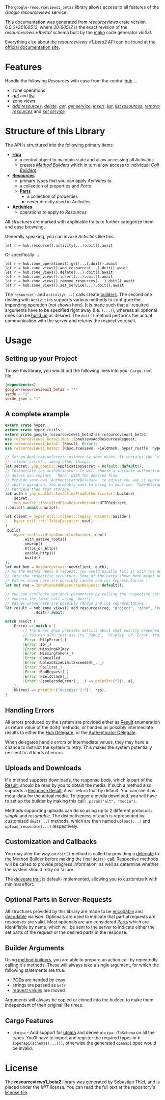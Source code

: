 <!---
DO NOT EDIT !
This file was generated automatically from 'src/generator/templates/api/README.md.mako'
DO NOT EDIT !
-->
The `google-resourceviews1_beta2` library allows access to all features of the *Google resourceviews* service.

This documentation was generated from *resourceviews* crate version *6.0.0+20160512*, where *20160512* is the exact revision of the *resourceviews:v1beta2* schema built by the [mako](http://www.makotemplates.org/) code generator *v6.0.0*.

Everything else about the *resourceviews* *v1_beta2* API can be found at the
[official documentation site](https://developers.google.com/compute/).
# Features

Handle the following *Resources* with ease from the central [hub](https://docs.rs/google-resourceviews1_beta2/6.0.0+20160512/google_resourceviews1_beta2/Resourceviews) ...

* zone operations
 * [*get*](https://docs.rs/google-resourceviews1_beta2/6.0.0+20160512/google_resourceviews1_beta2/api::ZoneOperationGetCall) and [*list*](https://docs.rs/google-resourceviews1_beta2/6.0.0+20160512/google_resourceviews1_beta2/api::ZoneOperationListCall)
* zone views
 * [*add resources*](https://docs.rs/google-resourceviews1_beta2/6.0.0+20160512/google_resourceviews1_beta2/api::ZoneViewAddResourceCall), [*delete*](https://docs.rs/google-resourceviews1_beta2/6.0.0+20160512/google_resourceviews1_beta2/api::ZoneViewDeleteCall), [*get*](https://docs.rs/google-resourceviews1_beta2/6.0.0+20160512/google_resourceviews1_beta2/api::ZoneViewGetCall), [*get service*](https://docs.rs/google-resourceviews1_beta2/6.0.0+20160512/google_resourceviews1_beta2/api::ZoneViewGetServiceCall), [*insert*](https://docs.rs/google-resourceviews1_beta2/6.0.0+20160512/google_resourceviews1_beta2/api::ZoneViewInsertCall), [*list*](https://docs.rs/google-resourceviews1_beta2/6.0.0+20160512/google_resourceviews1_beta2/api::ZoneViewListCall), [*list resources*](https://docs.rs/google-resourceviews1_beta2/6.0.0+20160512/google_resourceviews1_beta2/api::ZoneViewListResourceCall), [*remove resources*](https://docs.rs/google-resourceviews1_beta2/6.0.0+20160512/google_resourceviews1_beta2/api::ZoneViewRemoveResourceCall) and [*set service*](https://docs.rs/google-resourceviews1_beta2/6.0.0+20160512/google_resourceviews1_beta2/api::ZoneViewSetServiceCall)




# Structure of this Library

The API is structured into the following primary items:

* **[Hub](https://docs.rs/google-resourceviews1_beta2/6.0.0+20160512/google_resourceviews1_beta2/Resourceviews)**
    * a central object to maintain state and allow accessing all *Activities*
    * creates [*Method Builders*](https://docs.rs/google-resourceviews1_beta2/6.0.0+20160512/google_resourceviews1_beta2/common::MethodsBuilder) which in turn
      allow access to individual [*Call Builders*](https://docs.rs/google-resourceviews1_beta2/6.0.0+20160512/google_resourceviews1_beta2/common::CallBuilder)
* **[Resources](https://docs.rs/google-resourceviews1_beta2/6.0.0+20160512/google_resourceviews1_beta2/common::Resource)**
    * primary types that you can apply *Activities* to
    * a collection of properties and *Parts*
    * **[Parts](https://docs.rs/google-resourceviews1_beta2/6.0.0+20160512/google_resourceviews1_beta2/common::Part)**
        * a collection of properties
        * never directly used in *Activities*
* **[Activities](https://docs.rs/google-resourceviews1_beta2/6.0.0+20160512/google_resourceviews1_beta2/common::CallBuilder)**
    * operations to apply to *Resources*

All *structures* are marked with applicable traits to further categorize them and ease browsing.

Generally speaking, you can invoke *Activities* like this:

```Rust,ignore
let r = hub.resource().activity(...).doit().await
```

Or specifically ...

```ignore
let r = hub.zone_operations().get(...).doit().await
let r = hub.zone_views().add_resources(...).doit().await
let r = hub.zone_views().delete(...).doit().await
let r = hub.zone_views().insert(...).doit().await
let r = hub.zone_views().remove_resources(...).doit().await
let r = hub.zone_views().set_service(...).doit().await
```

The `resource()` and `activity(...)` calls create [builders][builder-pattern]. The second one dealing with `Activities`
supports various methods to configure the impending operation (not shown here). It is made such that all required arguments have to be
specified right away (i.e. `(...)`), whereas all optional ones can be [build up][builder-pattern] as desired.
The `doit()` method performs the actual communication with the server and returns the respective result.

# Usage

## Setting up your Project

To use this library, you would put the following lines into your `Cargo.toml` file:

```toml
[dependencies]
google-resourceviews1_beta2 = "*"
serde = "1"
serde_json = "1"
```

## A complete example

```Rust
extern crate hyper;
extern crate hyper_rustls;
extern crate google_resourceviews1_beta2 as resourceviews1_beta2;
use resourceviews1_beta2::api::ZoneViewsAddResourcesRequest;
use resourceviews1_beta2::{Result, Error};
use resourceviews1_beta2::{Resourceviews, FieldMask, hyper_rustls, hyper_util, yup_oauth2};

// Get an ApplicationSecret instance by some means. It contains the `client_id` and
// `client_secret`, among other things.
let secret: yup_oauth2::ApplicationSecret = Default::default();
// Instantiate the authenticator. It will choose a suitable authentication flow for you,
// unless you replace  `None` with the desired Flow.
// Provide your own `AuthenticatorDelegate` to adjust the way it operates and get feedback about
// what's going on. You probably want to bring in your own `TokenStorage` to persist tokens and
// retrieve them from storage.
let auth = yup_oauth2::InstalledFlowAuthenticator::builder(
    secret,
    yup_oauth2::InstalledFlowReturnMethod::HTTPRedirect,
).build().await.unwrap();

let client = hyper_util::client::legacy::Client::builder(
    hyper_util::rt::TokioExecutor::new()
)
.build(
    hyper_rustls::HttpsConnectorBuilder::new()
        .with_native_roots()
        .unwrap()
        .https_or_http()
        .enable_http1()
        .build()
);
let mut hub = Resourceviews::new(client, auth);
// As the method needs a request, you would usually fill it with the desired information
// into the respective structure. Some of the parts shown here might not be applicable !
// Values shown here are possibly random and not representative !
let mut req = ZoneViewsAddResourcesRequest::default();

// You can configure optional parameters by calling the respective setters at will, and
// execute the final call using `doit()`.
// Values shown here are possibly random and not representative !
let result = hub.zone_views().add_resources(req, "project", "zone", "resourceView")
             .doit().await;

match result {
    Err(e) => match e {
        // The Error enum provides details about what exactly happened.
        // You can also just use its `Debug`, `Display` or `Error` traits
         Error::HttpError(_)
        |Error::Io(_)
        |Error::MissingAPIKey
        |Error::MissingToken(_)
        |Error::Cancelled
        |Error::UploadSizeLimitExceeded(_, _)
        |Error::Failure(_)
        |Error::BadRequest(_)
        |Error::FieldClash(_)
        |Error::JsonDecodeError(_, _) => println!("{}", e),
    },
    Ok(res) => println!("Success: {:?}", res),
}

```
## Handling Errors

All errors produced by the system are provided either as [Result](https://docs.rs/google-resourceviews1_beta2/6.0.0+20160512/google_resourceviews1_beta2/common::Result) enumeration as return value of
the doit() methods, or handed as possibly intermediate results to either the
[Hub Delegate](https://docs.rs/google-resourceviews1_beta2/6.0.0+20160512/google_resourceviews1_beta2/common::Delegate), or the [Authenticator Delegate](https://docs.rs/yup-oauth2/*/yup_oauth2/trait.AuthenticatorDelegate.html).

When delegates handle errors or intermediate values, they may have a chance to instruct the system to retry. This
makes the system potentially resilient to all kinds of errors.

## Uploads and Downloads
If a method supports downloads, the response body, which is part of the [Result](https://docs.rs/google-resourceviews1_beta2/6.0.0+20160512/google_resourceviews1_beta2/common::Result), should be
read by you to obtain the media.
If such a method also supports a [Response Result](https://docs.rs/google-resourceviews1_beta2/6.0.0+20160512/google_resourceviews1_beta2/common::ResponseResult), it will return that by default.
You can see it as meta-data for the actual media. To trigger a media download, you will have to set up the builder by making
this call: `.param("alt", "media")`.

Methods supporting uploads can do so using up to 2 different protocols:
*simple* and *resumable*. The distinctiveness of each is represented by customized
`doit(...)` methods, which are then named `upload(...)` and `upload_resumable(...)` respectively.

## Customization and Callbacks

You may alter the way an `doit()` method is called by providing a [delegate](https://docs.rs/google-resourceviews1_beta2/6.0.0+20160512/google_resourceviews1_beta2/common::Delegate) to the
[Method Builder](https://docs.rs/google-resourceviews1_beta2/6.0.0+20160512/google_resourceviews1_beta2/common::CallBuilder) before making the final `doit()` call.
Respective methods will be called to provide progress information, as well as determine whether the system should
retry on failure.

The [delegate trait](https://docs.rs/google-resourceviews1_beta2/6.0.0+20160512/google_resourceviews1_beta2/common::Delegate) is default-implemented, allowing you to customize it with minimal effort.

## Optional Parts in Server-Requests

All structures provided by this library are made to be [encodable](https://docs.rs/google-resourceviews1_beta2/6.0.0+20160512/google_resourceviews1_beta2/common::RequestValue) and
[decodable](https://docs.rs/google-resourceviews1_beta2/6.0.0+20160512/google_resourceviews1_beta2/common::ResponseResult) via *json*. Optionals are used to indicate that partial requests are responses
are valid.
Most optionals are are considered [Parts](https://docs.rs/google-resourceviews1_beta2/6.0.0+20160512/google_resourceviews1_beta2/common::Part) which are identifiable by name, which will be sent to
the server to indicate either the set parts of the request or the desired parts in the response.

## Builder Arguments

Using [method builders](https://docs.rs/google-resourceviews1_beta2/6.0.0+20160512/google_resourceviews1_beta2/common::CallBuilder), you are able to prepare an action call by repeatedly calling it's methods.
These will always take a single argument, for which the following statements are true.

* [PODs][wiki-pod] are handed by copy
* strings are passed as `&str`
* [request values](https://docs.rs/google-resourceviews1_beta2/6.0.0+20160512/google_resourceviews1_beta2/common::RequestValue) are moved

Arguments will always be copied or cloned into the builder, to make them independent of their original life times.

[wiki-pod]: http://en.wikipedia.org/wiki/Plain_old_data_structure
[builder-pattern]: http://en.wikipedia.org/wiki/Builder_pattern
[google-go-api]: https://github.com/google/google-api-go-client

## Cargo Features

* `utoipa` - Add support for [utoipa](https://crates.io/crates/utoipa) and derive `utoipa::ToSchema` on all
the types. You'll have to import and register the required types in `#[openapi(schemas(...))]`, otherwise the
generated `openapi` spec would be invalid.


# License
The **resourceviews1_beta2** library was generated by Sebastian Thiel, and is placed
under the *MIT* license.
You can read the full text at the repository's [license file][repo-license].

[repo-license]: https://github.com/Byron/google-apis-rsblob/main/LICENSE.md

